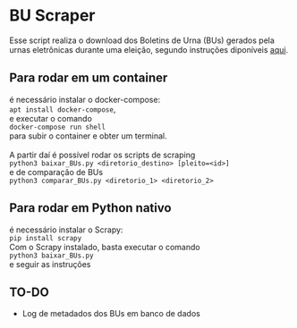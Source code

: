 # BU Scraper

Esse script realiza o download dos Boletins de Urna (BUs) gerados pela urnas eletrônicas durante uma eleição, segundo instruções diponíveis [aqui](https://www.tse.jus.br/eleicoes/informacoes-tecnicas-sobre-a-divulgacao-de-resultados).

## Para rodar em um container
é necessário instalar o docker-compose:\
`apt install docker-compose`,\
e executar o comando\
`docker-compose run shell`\
para subir o container e obter um terminal.\
\
A partir daí é possível rodar os scripts de scraping\
`python3 baixar_BUs.py <diretorio_destino> [pleito=<id>]`\
e de comparação de BUs\
`python3 comparar_BUs.py <diretorio_1> <diretorio_2>`

## Para rodar em Python nativo
é necessário instalar o Scrapy:\
`pip install scrapy`\
Com o Scrapy instalado, basta executar o comando\
`python3 baixar_BUs.py`\
e seguir as instruções

## TO-DO
 - Log de metadados dos BUs em banco de dados
